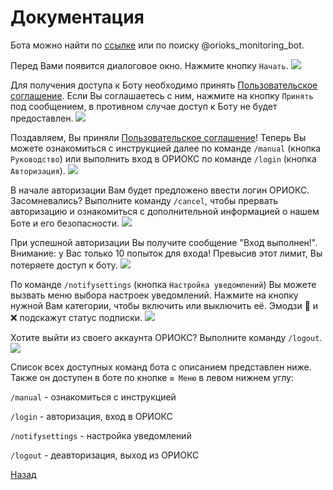 # Документация

Бота можно найти по [ссылке](https://t.me/orioks_monitoring_bot) или по поиску @orioks_monitoring_bot.


Перед Вами появится диалоговое окно. Нажмите кнопку `Начать`.
![](/img/documentation/doc1.jpg)


Для получения доступа к Боту необходимо принять [Пользовательское соглашение](https://orioks-monitoring.github.io/bot/rules). Если Вы соглашаетесь с ним, нажмите на кнопку `Принять` под сообщением, в противном случае доступ к Боту не будет предоставлен.
![](/img/documentation/doc2.jpg)


Поздавляем, Вы приняли [Пользовательское соглашение](https://orioks-monitoring.github.io/bot/rules)! Теперь Вы можете ознакомиться с инструкцией далее по команде `/manual` (кнопка `Руководство`) или выполнить вход в ОРИОКС по команде `/login` (кнопка `Авторизация`).
![](/img/documentation/doc3.jpg)


В начале авторизации Вам будет предложено ввести логин ОРИОКС. Засомневались? Выполните команду `/cancel`, чтобы прервать авторизацию и ознакомиться с дополнительной информацией о нашем Боте и его безопасности. 
![](/img/documentation/doc4.jpg)


При успешной авторизации Вы получите сообщение "Вход выполнен!". Внимание: у Вас только 10 попыток для входа! Превысив этот лимит, Вы потеряете доступ к боту.
![](/img/documentation/doc5.jpg)


По команде `/notifysettings` (кнопка `Настройка уведомлений`) Вы можете вызвать меню выбора настроек уведомлений. Нажмите на кнопку нужной Вам категории, чтобы включить или выключить её. Эмодзи 🔔 и ❌ подскажут статус подписки.
![](/img/documentation/doc6.jpg)


Хотите выйти из своего аккаунта ОРИОКС? Выполните команду `/logout`.
![](/img/documentation/doc7.jpg)


Список всех доступных команд бота с описанием представлен ниже. Также он доступен в боте по кнопке `≡ Меню` в левом нижнем углу:

`/manual` - ознакомиться с инструкцией

`/login` - авторизация, вход в ОРИОКС

`/notifysettings` - настройка уведомлений

`/logout` - деавторизация, выход из ОРИОКС


[Назад](./)
